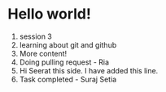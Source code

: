 # Hello world!

1. session 3
2. learning about git and github
3. More content!
4. Doing pulling request - Ria
5. Hi Seerat this side. I have added this line.
6. Task completed - Suraj Setia 
